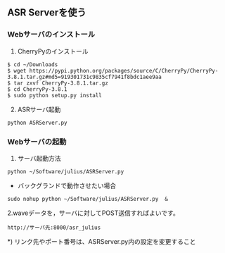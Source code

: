 ## ASR Serverを使う

### Webサーバのインストール
1. CherryPyのインストール

```
$ cd ~/Downloads
$ wget https://pypi.python.org/packages/source/C/CherryPy/CherryPy-3.8.1.tar.gz#md5=919301731c9835cf7941f8bdc1aee9aa
$ tar zxvf CherryPy-3.8.1.tar.gz
$ cd CherryPy-3.8.1
$ sudo python setup.py install
```

2. ASRサーバ起動

```
python ASRServer.py
```

### Webサーバの起動

1. サーバ起動方法
```
python ~/Software/julius/ASRServer.py
```

- バックグランドで動作させたい場合

```
sudo nohup python ~/Software/julius/ASRServer.py  &
```


2.waveデータを，サーバに対してPOST送信すればよいです。
```
http://サーバ先:8000/asr_julius
```


*) リンク先やポート番号は、ASRServer.py内の設定を変更すること



